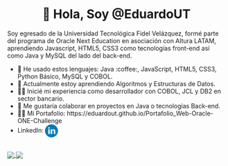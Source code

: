 <h1 align="center">👋 Hola, Soy @EduardoUT</h1>

Soy egresado de la Universidad Tecnológica Fidel Velázquez, formé parte del programa de Oracle Next Education en asociación con Altura LATAM, aprendiendo Javascript, HTML5, CSS3 como tecnologías front-end así como Java y MySQL del lado del back-end.
<ul>
  <li>👀 He usado estos lenguajes: Java :coffee:, JavaScript, HTML5, CSS3, Python Básico, MySQL y COBOL.</li>
  <li>🌱 Actualmente estoy aprendiendo Algoritmos y Estructuras de Datos.</li>
  <li> 🧑‍💼 Inicié mi experiencia como desarrollador con COBOL, JCL y DB2 en sector bancario.
  <li>💞️ Me gustaría colaborar en proyectos en Java o tecnologías Back-end.</li>
  <li>👨‍💼 Mi Portafolio: https://eduardout.github.io/Portafolio_Web-Oracle-ONE-Challenge</li>
  <li>
    LinkedIn:
    <a href="https://www.linkedin.com/in/eduardo-reyes-hern%C3%A1ndez-3040471aa/">
      <img alt="Eduardo LinkedIn" width="30px" align="center" src="https://raw.githubusercontent.com/EduardoUT/Portafolio_Web-Oracle-ONE-Challenge/refs/heads/master/assets/img/iconos/contacto/linkedin.png"/>
    </a>
  </li>
</ul><br>
<a href="">
  <img height=200 align="center" src="https://github-readme-stats.vercel.app/api/top-langs/?username=EduardoUT&theme=tokyonight&layout=compact&custom_title=Lenguajes%20más%20usados:"/>
</a>
<a href="">
  <img height=200 align="center" src="https://github-readme-stats.vercel.app/api?username=EduardoUT&show_icons=true&theme=gradient&locale=es&rank_icon=github&card_width=320"/>
</a>
<!---
EduardoUT/EduardoUT is a ✨ special ✨ repository because its `README.md` (this file) appears on your GitHub profile.
You can click the Preview link to take a look at your changes.
--->
